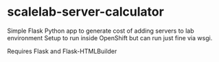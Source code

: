 scalelab-server-calculator
==========================

Simple Flask Python app to generate cost of adding servers to lab environment
Setup to run inside OpenShift but can run just fine via wsgi.

Requires Flask and Flask-HTMLBuilder

